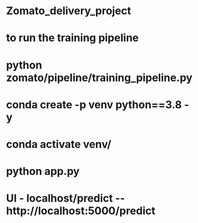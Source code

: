 # Zomato_delivery_project


# to run the training pipeline
# python zomato/pipeline/training_pipeline.py


# conda create -p venv python==3.8 -y
# conda activate venv/
# python app.py

# UI - localhost/predict --  http://localhost:5000/predict
